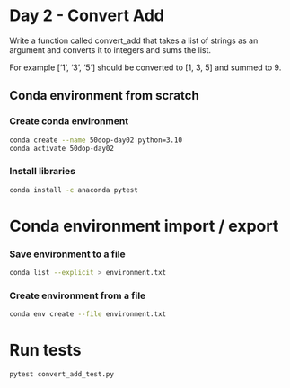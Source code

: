 # Day 2 - Convert Add

Write a function called convert_add that takes a list of strings as an argument and converts it to integers and sums the
list.

For example
[‘1’, ‘3’, ‘5’] should be converted to [1, 3, 5] and summed to 9.

## Conda environment from scratch

### Create conda environment

``` bash
conda create --name 50dop-day02 python=3.10 
conda activate 50dop-day02
```

### Install libraries

``` bash
conda install -c anaconda pytest
```

# Conda environment import / export

### Save environment to a file

``` bash
conda list --explicit > environment.txt
```

### Create environment from a file

``` bash
conda env create --file environment.txt
```

# Run tests

``` bash
pytest convert_add_test.py
```